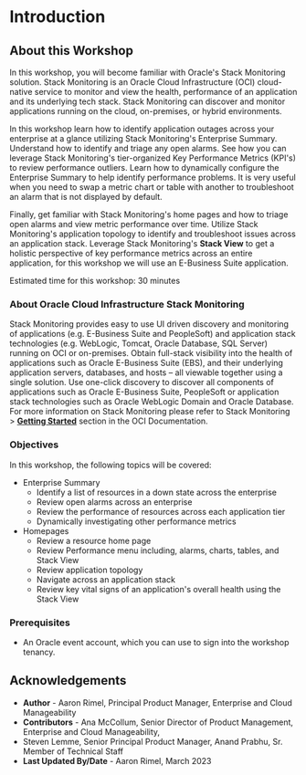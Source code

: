 # Introduction

## About this Workshop

In this workshop, you will become familiar with Oracle's Stack Monitoring solution. Stack Monitoring is an Oracle Cloud Infrastructure (OCI) cloud-native service to monitor and view the health, performance of an application and its underlying tech stack. Stack Monitoring can discover and monitor applications running on the cloud, on-premises, or hybrid environments.

In this workshop learn how to identify application outages across your enterprise at a glance utilizing Stack Monitoring's Enterprise Summary. Understand how to identify and triage any open alarms. See how you can leverage Stack Monitoring's tier-organized Key Performance Metrics (KPI's) to review performance outliers. Learn how to dynamically configure the Enterprise Summary to help identify performance problems. It is very useful when you need to swap a metric chart or table with another to troubleshoot an alarm that is not displayed by default.

Finally, get familiar with Stack Monitoring's home pages and how to triage open alarms and view metric performance over time. Utilize Stack Monitoring's application topology to identify and troubleshoot issues across an application stack. Leverage Stack Monitoring's **Stack View** to get a holistic perspective of key performance metrics across an entire application, for this workshop we will use an E-Business Suite application.

Estimated time for this workshop: 30 minutes

### About Oracle Cloud Infrastructure Stack Monitoring

Stack Monitoring provides easy to use UI driven discovery and monitoring of applications (e.g. E-Business Suite and PeopleSoft) and application stack technologies (e.g. WebLogic, Tomcat, Oracle Database, SQL Server) running on OCI or on-premises. Obtain full-stack visibility into the health of applications such as Oracle E-Business Suite (EBS), and their underlying application servers, databases, and hosts – all viewable together using a single solution. Use one-click discovery to discover all components of applications such as Oracle E-Business Suite, PeopleSoft or application stack technologies such as Oracle WebLogic Domain and Oracle Database. For more information on Stack Monitoring please refer to Stack Monitoring > **[Getting Started](https://docs.oracle.com/en-us/iaas/stack-monitoring/index.html)** section in the OCI Documentation.


### Objectives

In this workshop, the following topics will be covered:
* Enterprise Summary
  - Identify a list of resources in a down state across the enterprise
  - Review open alarms across an enterprise
  - Review the performance of resources across each application tier
  - Dynamically investigating other performance metrics
* Homepages
  - Review a resource home page
  - Review Performance menu including, alarms, charts, tables, and Stack View
  - Review application topology
  - Navigate across an application stack
  - Review key vital signs of an application's overall health using the Stack View

### Prerequisites

* An Oracle event account, which you can use to sign into the workshop tenancy.

## Acknowledgements

- **Author** - Aaron Rimel, Principal Product Manager, Enterprise and Cloud Manageability
- **Contributors** - Ana McCollum, Senior Director of Product Management, Enterprise and Cloud Manageability,
- Steven Lemme, Senior Principal Product Manager,
Anand Prabhu, Sr. Member of Technical Staff
- **Last Updated By/Date** - Aaron Rimel, March 2023
